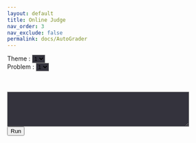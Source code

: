 ```yaml
---
layout: default
title: Online Judge
nav_order: 3
nav_exclude: false
permalink: docs/AutoGrader
---
```

<head>
    <link rel="stylesheet" href="https://pyscript.net/alpha/pyscript.css" />
    <script defer src="https://pyscript.net/unstable/pyscript.js"></script>
</head>
    
<script>
    test_table = [
        [
            ['average',`print("Success")`],
            ['function', `print("Function")`]
        ],
        [
            ['test',`print("Test")`]
        ]
    ]

    function SetSelect() {
        html = ""
        for(int i = 1; i <= test_table.length; i++){
            html += "<option>" + String(i) + "</option>\n"
        }
        document.getElementById("theme").innerHTML = html;

        theme = document.getElementById('theme').value - 1;

        html = ""
        for(int i = 1; i <= test_table[theme].length; i++){
            html += "<option>" + String(i) + "</option>\n"
        }
        document.getElementById("problem").innerHTML = html;
    }

    function Check() {
        theme = document.getElementById('theme').value - 1
        problem = document.getElementById('problem').value - 1
        check_function = test_talbe[theme][problem][0]
        check_code = test_talbe[theme][problem][1]

        const code = document.getElementById('code').value;
        document.getElementById("out").innerHTML = ``;
        if(string.includes("print")) {
            alert("print 구문을 제외하고 넣으세요.")
        }
        else if (string.includes(check_function)) {
            alert(check_function + " 함수를 포함하고 있지 않습니다.")
        }
        else {
            document.getElementById("result").innerHTML = `<py-script output="out">` + code + "\n\n" + check_code + `</py-script>`;
        }
    }

    console.log(test_table)
</script>

Theme : 
<select id = 'theme' onclick="SetSelect()" style="background-color:#34333d"><option>1</option></select>
<br>
Problem : 
<select id = 'problem' style="background-color:#34333d"><option>1</option></select>

<br>
<br>    

<textarea id='code' name="code" rows="5" cols="50" style="background-color:#34333d"></textarea>
<br>
<button onclick="Check()">Run</button>
<br>
<br>
<br>
<div id='result'></div>

<div id="out"></div>